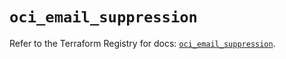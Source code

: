 # `oci_email_suppression`

Refer to the Terraform Registry for docs: [`oci_email_suppression`](https://registry.terraform.io/providers/hashicorp/oci/7.19.0/docs/resources/email_suppression).
